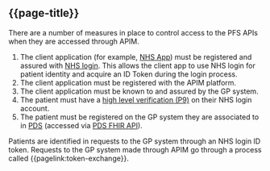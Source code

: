 ## {{page-title}}

There are a number of measures in place to control access to the PFS APIs when they are accessed through APIM.

1. The client application (for example, [NHS App](https://www.nhs.uk/nhs-app/)) must be registered and assured with [NHS login](https://nhsconnect.github.io/nhslogin/). This allows the client app to use NHS login for patient identity and acquire an ID Token during the login process.
1. The client application must be registered with the APIM platform.
1. The client application must be known to and assured by the GP system.
1. The patient must have a [high level verification (P9)](https://nhsconnect.github.io/nhslogin/user-journeys/#p9) on their NHS login account.
1. The patient must be registered on the GP system they are associated to in [PDS](https://digital.nhs.uk/services/demographics) (accessed via [PDS FHIR API](https://digital.nhs.uk/developer/api-catalogue/personal-demographics-service-fhir)).

Patients are identified in requests to the GP system through an NHS login ID token. Requests to the GP system made through APIM go through a process called {{pagelink:token-exchange}}.